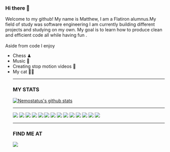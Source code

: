 ### Hi there 👋
Welcome to my github! My name is Matthew, I am a Flatiron alumnus.My field of study was software engineering 
I am currently building different projects and studying on my own. My goal is to learn how to produce clean and efficient code all while having fun .<br><br>
Aside from code I enjoy
<ul>
  <li>Chess ♟</li>
  <li>Music 🎵</li>
  <li>Creating stop motion videos 🎥</li>
  <li>My cat 🐱‍👤</li>
  
---

### MY STATS

[![Nemostatus's github stats](https://github-readme-stats.vercel.app/api?username=nemostatus)](https://github.com/nemostatus/github-readme-stats)

---
<img src="https://img.shields.io/badge/-HTML5-green">
<img src="https://img.shields.io/badge/-Ruby-red">
<img src="https://img.shields.io/badge/-Rails-red">
<img src="https://img.shields.io/badge/-SQL-yellow">
<img src="https://img.shields.io/badge/-Javascript-blue">
<img src="https://img.shields.io/badge/-React-red">
<img src="https://img.shields.io/badge/- CSS-grey">
<img src="https://img.shields.io/badge/-RESTful API-yellow">
<img src="https://img.shields.io/badge/-Version Control(Git/Github)-blue">
<img src="https://img.shields.io/badge/-Sinatra-red">
<img src="https://img.shields.io/badge/-JSON-grey">
<img src="https://img.shields.io/badge/-OOP-yellow">
<img src="https://img.shields.io/badge/-Test-Driven Development-blue">
<img src="https://img.shields.io/badge/-Debugging-red">

---
### FIND ME AT

<a href= "https://www.linkedin.com/in/matthew-corralejo-40b5281bb/" >
  <img src="https://img.shields.io/badge/linkedin-%230077B5.svg?&style=for-the-badge&logo=linkedin&logoColor=white" />
</a>
